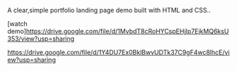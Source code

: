 A clear,simple portfolio landing page demo built with HTML and CSS..

[watch demo]https://drive.google.com/file/d/1MvbdT8cRoHYCspEHjIp7EjkMQ6ksU353/view?usp=sharing

https://drive.google.com/file/d/1Y4DU7Ex0BklBwvUDTk37C9gF4wc8lhcE/view?usp=sharing

